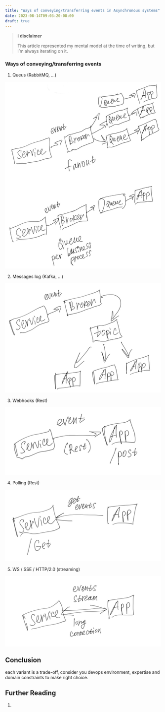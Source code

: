 ```yaml
---
title: "Ways of conveying/transferring events in Asynchronous systems"
date: 2023-08-14T09:03:20-08:00
draft: true
---
```


> **ℹ️ disclaimer**
>
> This article represented my mental model at the time of writing, but I’m always iterating on it.

### Ways of conveying/transferring events

1. Queus (RabbitMQ, ...)

![!Example](/static/2/1.jpg)


2. Messages log (Kafka, ...)

![!Example](/static/2/2.jpg)

3. Webhooks (Rest)

![!Example](/static/2/3.jpg)

4. Polling (Rest)

![!Example](/static/2/4.jpg)

5. WS / SSE / HTTP/2.0 (streaming)

![!Example](/static/2/5.jpg)


## Conclusion
each variant is a trade-off, consider you devops environment, expertise and domain constraints to make right choice. 


## Further Reading
1. 
